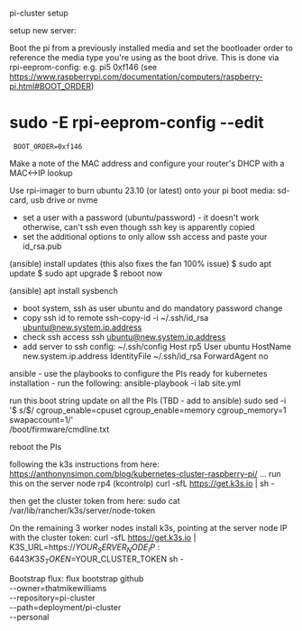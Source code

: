 pi-cluster setup

setup new server:

Boot the pi from a previously installed media and set the bootloader order to reference the media type you're
using as the boot drive. This is done via rpi-eeprom-config:
   e.g. pi5 0xf146 (see https://www.raspberrypi.com/documentation/computers/raspberry-pi.html#BOOT_ORDER)
   # sudo -E rpi-eeprom-config --edit
     BOOT_ORDER=0xf146

Make a note of the MAC address and configure your router's DHCP with a MAC<->IP lookup

Use rpi-imager to burn ubuntu 23.10 (or latest) onto your pi boot media: sd-card, usb drive or nvme
 - set a user with a password (ubuntu/password) - it doesn't work otherwise, can't ssh even though ssh key is apparently copied
 - set the additional options to only allow ssh access and paste your id_rsa.pub

(ansible) install updates (this also fixes the fan 100% issue)
$ sudo apt update
$ sudo apt upgrade
$ reboot now

(ansible) apt install sysbench



- boot system, ssh as user ubuntu and do mandatory password change
- copy ssh id to remote
   ssh-copy-id -i ~/.ssh/id_rsa ubuntu@new.system.ip.address
- check ssh access
   ssh ubuntu@new.system.ip.address
- add server to ssh config: ~/.ssh/config
Host rp5
    User ubuntu
    HostName new.system.ip.address
    IdentityFile ~/.ssh/id_rsa
    ForwardAgent no


ansible - use the playbooks to configure the PIs ready for kubernetes installation
        - run the following: 
            ansible-playbook -i lab site.yml

run this boot string update on all the PIs (TBD - add to ansible)
sudo sed -i \
'$ s/$/ cgroup_enable=cpuset cgroup_enable=memory cgroup_memory=1 swapaccount=1/' \
/boot/firmware/cmdline.txt

reboot the PIs

following the k3s instructions from here:
https://anthonynsimon.com/blog/kubernetes-cluster-raspberry-pi/
... run this on the server node rp4 (kcontrolp)
curl -sfL https://get.k3s.io | sh -

then get the cluster token from here:
sudo cat /var/lib/rancher/k3s/server/node-token

On the remaining 3 worker nodes install k3s, pointing at the server node IP with the cluster token:
curl -sfL https://get.k3s.io | K3S_URL=https://$YOUR_SERVER_NODE_IP:6443 K3S_TOKEN=$YOUR_CLUSTER_TOKEN sh -


Bootstrap flux:
flux bootstrap github \
  --owner=thatmikewilliams \
  --repository=pi-cluster \
  --path=deployment/pi-cluster \
  --personal
